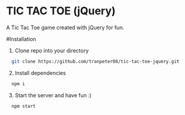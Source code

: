 # TIC TAC TOE (jQuery)

A Tic Tac Toe game created with jQuery for fun.

#Installation

1. Clone repo into your directory

```bash
  git clone https://github.com/tranpeter08/tic-tac-toe-jquery.git
```

2. Install dependencies

```bash
  npm i
```

3. Start the server and have fun :)

```bash
  npm start
```
